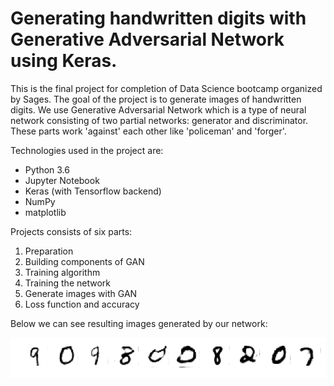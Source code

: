 # Generating handwritten digits with Generative Adversarial Network using Keras.



This is the final project for completion of Data Science bootcamp organized by Sages. The goal of the project is to generate images of handwritten digits. We use Generative Adversarial Network which is a type of neural network consisting of two partial networks: generator and discriminator. These parts work 'against' each other like 'policeman' and 'forger'. 

Technologies used in the project are:
* Python 3.6
* Jupyter Notebook
* Keras (with Tensorflow backend)
* NumPy
* matplotlib



Projects consists of six parts:
1. Preparation
2. Building components of GAN
3. Training algorithm
4. Training the network
5. Generate images with GAN
6. Loss function and accuracy

Below we can see resulting images generated by our network:

![](gen_digits.png)

